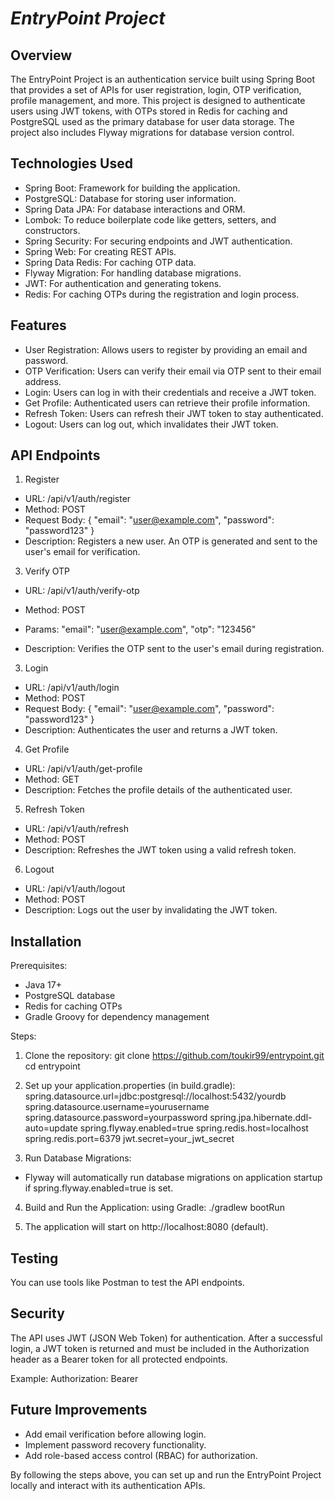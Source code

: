 # **_EntryPoint Project_**

Overview
---------
The EntryPoint Project is an authentication service built using Spring Boot that provides a set of APIs for user registration, login, OTP verification, profile management, and more. 
This project is designed to authenticate users using JWT tokens, with OTPs stored in Redis for caching and PostgreSQL used as the primary database for user data storage. 
The project also includes Flyway migrations for database version control.


Technologies Used
-----------------
- Spring Boot: Framework for building the application.
- PostgreSQL: Database for storing user information.
- Spring Data JPA: For database interactions and ORM.
- Lombok: To reduce boilerplate code like getters, setters, and constructors.
- Spring Security: For securing endpoints and JWT authentication.
- Spring Web: For creating REST APIs.
- Spring Data Redis: For caching OTP data.
- Flyway Migration: For handling database migrations.
- JWT: For authentication and generating tokens.
- Redis: For caching OTPs during the registration and login process.

Features
--------
- User Registration: Allows users to register by providing an email and password.
- OTP Verification: Users can verify their email via OTP sent to their email address.
- Login: Users can log in with their credentials and receive a JWT token.
- Get Profile: Authenticated users can retrieve their profile information.
- Refresh Token: Users can refresh their JWT token to stay authenticated.
- Logout: Users can log out, which invalidates their JWT token.

API Endpoints
-------------
1. Register
- URL: /api/v1/auth/register
- Method: POST
- Request Body:
  {
  "email": "user@example.com",
  "password": "password123"
  }
- Description: Registers a new user. An OTP is generated and sent to the user's email for verification.

3. Verify OTP
- URL: /api/v1/auth/verify-otp
- Method: POST
- Params:
  "email": "user@example.com",
  "otp": "123456"

- Description: Verifies the OTP sent to the user's email during registration.

3. Login
- URL: /api/v1/auth/login
- Method: POST
- Request Body:
  {
  "email": "user@example.com",
  "password": "password123"
  }
- Description: Authenticates the user and returns a JWT token.



4. Get Profile
- URL: /api/v1/auth/get-profile
- Method: GET
- Description: Fetches the profile details of the authenticated user.

5. Refresh Token
- URL: /api/v1/auth/refresh
- Method: POST
- Description: Refreshes the JWT token using a valid refresh token.

6. Logout
- URL: /api/v1/auth/logout
- Method: POST
- Description: Logs out the user by invalidating the JWT token.

Installation
------------
Prerequisites:
- Java 17+
- PostgreSQL database
- Redis for caching OTPs
- Gradle Groovy for dependency management

Steps:
1. Clone the repository:
   git clone https://github.com/toukir99/entrypoint.git
   cd entrypoint

2. Set up your application.properties (in build.gradle):
   spring.datasource.url=jdbc:postgresql://localhost:5432/yourdb
   spring.datasource.username=yourusername
   spring.datasource.password=yourpassword
   spring.jpa.hibernate.ddl-auto=update
   spring.flyway.enabled=true
   spring.redis.host=localhost
   spring.redis.port=6379
   jwt.secret=your_jwt_secret

3. Run Database Migrations:
- Flyway will automatically run database migrations on application startup if spring.flyway.enabled=true is set.

4. Build and Run the Application:
 using Gradle:
./gradlew bootRun

5. The application will start on http://localhost:8080 (default).

Testing
-------
You can use tools like Postman to test the API endpoints.

Security
--------
The API uses JWT (JSON Web Token) for authentication. 
After a successful login, a JWT token is returned and must be included in the Authorization header as a Bearer token for all protected endpoints.

Example:
Authorization: Bearer <your-jwt-token>

Future Improvements
-------------------
- Add email verification before allowing login.
- Implement password recovery functionality.
- Add role-based access control (RBAC) for authorization.

By following the steps above, you can set up and run the EntryPoint Project locally and interact with its authentication APIs.
